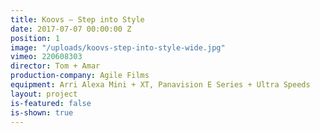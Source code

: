 ```yaml
---
title: Koovs — Step into Style
date: 2017-07-07 00:00:00 Z
position: 1
image: "/uploads/koovs-step-into-style-wide.jpg"
vimeo: 220608303
director: Tom + Amar
production-company: Agile Films
equipment: Arri Alexa Mini + XT, Panavision E Series + Ultra Speeds
layout: project
is-featured: false
is-shown: true
---
```


